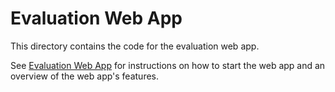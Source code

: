 # Evaluation Web App

This directory contains the code for the evaluation web app.

See [Evaluation Web App](../docs/evaluation_webapp.md) for instructions on how to start the web app and an overview
 of the web app's features.
